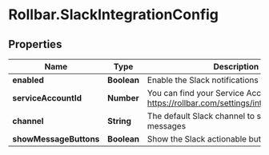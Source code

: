 # Rollbar.SlackIntegrationConfig

## Properties

Name | Type | Description | Notes
------------ | ------------- | ------------- | -------------
**enabled** | **Boolean** | Enable the Slack notifications globally | 
**serviceAccountId** | **Number** | You can find your Service Account ID in https://rollbar.com/settings/integrations/#slack | 
**channel** | **String** | The default Slack channel to send the messages | 
**showMessageButtons** | **Boolean** | Show the Slack actionable buttons | [optional] 


